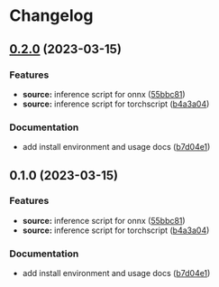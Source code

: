 # Changelog

## [0.2.0](https://github.com/namphuongtran9196/yolox-inference/compare/v0.1.0...v0.2.0) (2023-03-15)


### Features

* **source:** inference script for onnx ([55bbc81](https://github.com/namphuongtran9196/yolox-inference/commit/55bbc817ae049d50bc5172e35b0299691f541e66))
* **source:** inference script for torchscript ([b4a3a04](https://github.com/namphuongtran9196/yolox-inference/commit/b4a3a0408afe4fbc9951b64e99fdb6e06dc181e4))


### Documentation

* add install environment and usage docs ([b7d04e1](https://github.com/namphuongtran9196/yolox-inference/commit/b7d04e10d21fb962d7e9c447dfabfe9211369684))

## 0.1.0 (2023-03-15)


### Features

* **source:** inference script for onnx ([55bbc81](https://github.com/namphuongtran9196/yolox-inference/commit/55bbc817ae049d50bc5172e35b0299691f541e66))
* **source:** inference script for torchscript ([b4a3a04](https://github.com/namphuongtran9196/yolox-inference/commit/b4a3a0408afe4fbc9951b64e99fdb6e06dc181e4))


### Documentation

* add install environment and usage docs ([b7d04e1](https://github.com/namphuongtran9196/yolox-inference/commit/b7d04e10d21fb962d7e9c447dfabfe9211369684))
